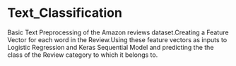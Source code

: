 # Text_Classification
Basic Text Preprocessing of the Amazon reviews dataset.Creating a Feature Vector for each word in the Review.Using these feature vectors as inputs to Logistic Regression and Keras Sequential Model and predicting the the class of the Review category to which it belongs to.
